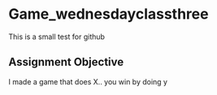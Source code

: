 # Game_wednesdayclassthree
This is a small test for github
## Assignment Objective
I made a game that does X.. you win by doing y
